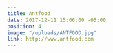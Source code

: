 ```yaml
---
title: Antfood
date: 2017-12-11 15:06:00 -05:00
position: 4
image: "/uploads/ANTFOOD.jpg"
link: http://www.antfood.com
---
```


